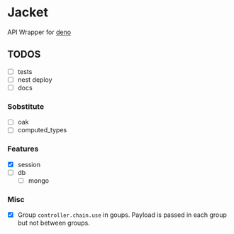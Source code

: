 # Jacket

API Wrapper for [deno](https://deno.land)

## TODOS

- [ ] tests
- [ ] nest deploy
- [ ] docs

### Sobstitute

- [ ] oak
- [ ] computed_types

### Features

- [x] session
- [ ] db
  - [ ] mongo

### Misc

- [x] Group `controller.chain.use` in goups. Payload is passed in each group but not between groups.
